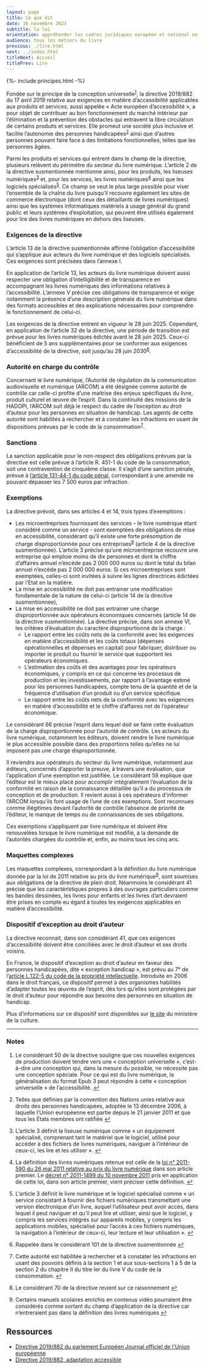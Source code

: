 ```yaml
---
layout: page
title: Ce que dit
date: 16 novembre 2023
subtitle: la loi
orientation: appréhender les cadres juridiques européen et national en termes d’accessibilité du livre numérique
audience: tous les métiers du livre
previous: ./lire.html
next: ../index.html
titleNext: Accueil
titlePrev: Lire
---
```


<div markdown="1" id="principes">

{%- include principes.html -%}


  <!-- <p>Les perspectives les plus prometteuses en matière d’accès au livre pour
les personnes en situation de handicap résident actuellement dans le développement d’une offre de livres numériques dits « nativement accessibles » : les livres numériques à maquette simple et faiblement
illustrés (littérature générale, essais, sciences humaines, etc.)
commercialisés par les éditeurs à destination du grand public pourront
présenter des fonctionnalités d’accessibilité qui répondront d’emblée
aux besoins d’une grande partie des personnes en situation de handicap.</p>

  <p>Cette évolution, fondée sur le principe de la conception universelle<sup id="fnref:1" role="doc-noteref"><a href="#fn:1" class="footnote" rel="footnote">1</a></sup>, permettra un accroissement considérable de l’offre de
livres accessibles pour les personnes handicapées et cela dès leur
parution. Elle participera à la construction d’une société numérique inclusive en favorisant l’intégration des personnes handicapées dans
les circuits classiques de diffusion des biens culturels.</p>

  <p>Le contexte européen rend nécessaire une mobilisation des acteurs
professionnels sur l’ensemble de la chaîne du livre numérique.  -->

Fondée sur le principe de la conception universelle<sup id="fnref:1" role="doc-noteref"><a href="#fn:1" class="footnote" rel="footnote">1</a></sup>, la directive 2019/882 du 17 avril 2019 relative aux exigences en matière d’accessibilité applicables aux produits et services,
aussi appelée « Acte européen d’accessibilité », a pour objet de
contribuer au bon fonctionnement du marché intérieur par
l’élimination et la prévention des obstacles qui entravent la libre
circulation de certains produits et services. Elle promeut une société plus
inclusive et facilite l’autonomie des personnes handicapées<sup id="fnref:2" role="doc-noteref"><a href="#fn:2" class="footnote" rel="footnote">2</a></sup> ainsi
que d’autres personnes pouvant faire face à des limitations
fonctionnelles, telles que les personnes âgées.

Parmi les produits et services qui entrent dans le champ de la
directive, plusieurs relèvent du périmètre du secteur du livre
numérique. L’article 2 de la directive susmentionnée mentionne ainsi,
pour les produits, les liseuses numériques<sup id="fnref:3" role="doc-noteref"><a href="#fn:3" class="footnote" rel="footnote">3</a></sup> et, pour les
services, les livres numériques<sup id="fnref:4" role="doc-noteref"><a href="#fn:4" class="footnote" rel="footnote">4</a></sup> ainsi que les logiciels
spécialisés<sup id="fnref:5" role="doc-noteref"><a href="#fn:5" class="footnote" rel="footnote">5</a></sup>. Ce champ se veut le plus large possible pour viser
l’ensemble de la chaîne du livre puisqu’il recouvre également les sites
de commerce électronique (dont ceux des détaillants de livres
numériques) ainsi que les systèmes informatiques matériels à usage
général du grand public et leurs systèmes d’exploitation, qui peuvent
être utilisés également pour lire des livres numériques en dehors des
liseuses.

<!-- 
La puissance publique et les différents acteurs du secteur ont lancé,
d’une volonté commune, le <a href="https://www.culture.gouv.fr/Thematiques/Livre-et-lecture/Les-politiques-de-soutien-a-l-economie-du-livre/Accessibilite-des-livres-numeriques">comité de pilotage interministériel pour le développement d’une offre de livres numériques nativement accessibles</a>
en faveur des personnes en situation de handicap. Ce comité concourt à
la mise en œuvre des exigences de la directive susmentionnée et s’est
fixé un plan stratégique ambitieux dès 2018 qui décline les différents
objectifs à atteindre :</p>

  <ul>
    <li>
      <p>Généraliser l’utilisation d’un format de livres numériques
permettant l’accessibilité et l’interopérabilité tant avec les
outils grand public qu’avec les technologies d’assistance : le
format EPUB 3</p>
    </li>
    <li>
      <p>Prendre en compte les standards techniques en matière
d’accessibilité numérique</p>
    </li>
    <li>
      <p>Sensibiliser et former les professionnels de la chaîne aux enjeux de
la publication numérique</p>
    </li>
    <li>
      <p>Intégrer l’impératif d’accessibilité dans les flux de production de
livres numériques</p>
    </li>
    <li>
      <p>Accompagner les acteurs les plus fragiles de l’édition dans la
constitution d’une offre de livres numériques nativement accessibles</p>
    </li>
    <li>
      <p>Certifier les livres numériques accessibles</p>
    </li>
    <li>
      <p>Signaler les caractéristiques d’accessibilité des livres numériques
à toutes les étapes de la chaîne de distribution</p>
    </li>
    <li>
      <p>Assurer l’accessibilité des plateformes de vente et de prêt de
livres numériques</p>
    </li>
    <li>
      <p>Assurer la complémentarité entre l’offre éditoriale de livres
numériques accessibles et l’offre de livres adaptés pour les besoins
des personnes handicapées</p>
    </li>
    <li>
      <p>Permettre la prise en charge des livres numériques accessibles par
les outils de lecture grand public et par les technologies
d’assistance utilisées par les personnes handicapées</p>
    </li>
    <li>
      <p>Conforter les bibliothèques dans leur rôle d’organismes médiateurs</p>
    </li>
    <li>
      <p>Faciliter et simplifier l’équipement des personnes en situation de
handicap en technologies de lecture numérique et les accompagner
dans leur utilisation</p>
    </li>
  </ul>

  <p>La publication de ce plan stratégique sur le site du ministère de la
culture s’accompagne de l’adoption d’une feuille de route qui détaille
l’ensemble des actions à mener. Des travaux techniques sont menés sur
les différents volets du plan et un suivi régulier est opéré par le
comité de pilotage.</p> -->

  <h3 id="exigences-de-la-directive">Exigences de la directive </h3>

  <p>L’article 13 de la directive susmentionnée affirme l’obligation
d’accessibilité qui s’applique aux acteurs du livre numérique et des
logiciels spécialisés. Ces exigences sont précisées dans l’annexe I.</p>

  <p>En application de l’article 13, les acteurs du livre numérique doivent
aussi respecter une obligation d’intelligibilité et de transparence
en accompagnant les livres numériques des informations relatives à
l’accessibilité. L’annexe V précise ces obligations de transparence et
exige notamment la présence d’une description générale du livre
numérique dans des formats accessibles et des explications nécessaires
pour comprendre le fonctionnement de celui-ci.</p>

  <p>Les exigences de la directive entrent en vigueur le 28 juin 2025.
Cependant, en application de l’article 32 de la directive, une période de transition est prévue pour les livres numériques édictés avant le
28 juin 2025. Ceux-ci bénéficient de 5 ans supplémentaires pour se
conformer aux exigences d’accessibilité de la directive, soit jusqu’au 28 juin 2030<sup id="fnref:6" role="doc-noteref"><a href="#fn:6" class="footnote" rel="footnote">6</a></sup>.</p>

<h3 id="autorit-en-charge-du-contrle">Autorité en charge du contrôle </h3>

<p>Concernant le livre numérique, l’Autorité de régulation de la communication audiovisuelle et numérique (ARCOM) a été désignée comme
autorité de contrôle car celle-ci profite d’une maitrise des enjeux spécifiques du livre, produit culturel et œuvre de l’esprit. Dans la
continuité des missions de la HADOPI, l’ARCOM suit déjà le respect du
cadre de l’exception au droit d’auteur pour les personnes en situation
de handicap. Les agents de cette autorité sont habilités à rechercher et à constater les infractions en usant de dispositions prévues par le
code de la consommation<sup id="fnref:7" role="doc-noteref"><a href="#fn:7" class="footnote" rel="footnote">7</a></sup>.</p>

<h3 id="sanctions">Sanctions </h3>

<p>La sanction applicable pour le non-respect des obligations prévues par
la directive est celle prévue à l’article R. 451-1 du code de la
consommation, soit une contravention de cinquième classe. Il s’agit d’une
sanction pénale, prévue à <a href="https://www.legifrance.gouv.fr/codes/article_lc/LEGIARTI000006417348">l’article 131-44-1 du code pénal</a>,
correspondant à une amende ne pouvant dépasser les 7 500 euros par infraction.</p>

<h3 id="exemptions">Exemptions</h3>

<p>La directive prévoit, dans ses articles 4 et 14, trois types d’exemptions :</p>

  <ul>
    <li>
      Les microentreprises fournissant des services
– le livre numérique étant considéré comme un service - sont
exemptées des obligations de mise en accessibilité, considérant
qu’il existe une forte présomption de charge disproportionnée pour
ces entreprises<sup id="fnref:8" role="doc-noteref"><a href="#fn:8" class="footnote" rel="footnote">8</a></sup> (article 4 de la directive susmentionnée).
L’article 3 précise qu’une microentreprise recouvre une entreprise
qui emploie moins de dix personnes et dont le chiffre d’affaires
annuel n’excède pas 2 000 000 euros ou dont le total du bilan annuel
n’excède pas 2 000 000 euros. Si ces microentreprises sont
exemptées, celles-ci sont invitées à suivre les lignes directrices
édictées par l’Etat en la matière.
  </li>
  <li>
    La mise en accessibilité ne doit pas entrainer une modification fondamentale de la nature de celui-ci (article 14 de la directive susmentionnée),
  </li>
  <li>
     La mise en accessibilité ne doit pas entrainer une charge disproportionnée aux opérateurs économiques concernés (article 14 de la directive susmentionnée). La directive précise, dans son annexe VI, les critères d’évaluation du caractère disproportionné de la charge :
<ul>
  <li>
    Le rapport entre les coûts nets de la conformité avec les exigences en matière d’accessibilité et les coûts totaux (dépenses opérationnelles et dépenses en capital) pour fabriquer, distribuer ou importer le produit ou fournir le service que supportent les opérateurs économiques.
  </li>
  <li>
    L’estimation des coûts et des avantages pour les opérateurs économiques, y compris en ce qui concerne les processus de production et les investissements, par rapport à l’avantage estimé pour les personnes handicapées, compte tenu de la quantité et de la fréquence d’utilisation d’un produit ou d’un service spécifique.
  </li>
  <li>
    Le rapport entre les coûts nets de la conformité avec les exigences en matière d’accessibilité et le chiffre d’affaires net de l’opérateur économique.
  </li>
</ul>
    </li>
  </ul>

  <p>Le considérant 66 précise l’esprit dans lequel doit se faire cette
évaluation de la charge disproportionnée pour l’autorité de contrôle.
Les acteurs du livre numérique, notamment les éditeurs, doivent rendre le livre numérique le plus accessible possible dans des proportions
telles qu’elles ne lui imposent pas une charge disproportionnée.</p>

  <p>Il reviendra aux opérateurs du secteur du livre numérique, notamment aux
éditeurs, concernés d’apporter la preuve, à travers une évaluation, que l’application d’une exemption est justifiée. Le considérant 58
explique que l’éditeur est le mieux placé pour accomplir intégralement
l’évaluation de la conformité en raison de la connaissance détaillée
qu’il a du processus de conception et de production. Il revient aussi à
ces opérateurs d’informer l’ARCOM lorsqu’ils font usage de l’une de
ces exemptions. Sont reconnues comme illégitimes devant l’autorité de
contrôle l’absence de priorité de l’éditeur, le manque de temps ou de
connaissances de ses obligations.</p>

  <p>Ces exemptions s’appliquent par livre numérique et doivent être renouvelées lorsque le livre numérique est modifié, à la demande de
l’autorités chargées du contrôle et, enfin, au moins tous les cinq ans.</p>

  <h3 id="maquettes-complexes">Maquettes complexes</h3>

  <p>Les maquettes complexes, correspondant à la définition du livre
numérique donnée par la loi de 2011 relative au prix du livre
numérique<sup id="fnref:9" role="doc-noteref"><a href="#fn:9" class="footnote" rel="footnote">9</a></sup>, sont soumises aux obligations de la directive de plein droit. Néanmoins le
considérant 41 précise que les caractéristiques propres à des ouvrages
particuliers comme les bandes dessinées, les livres pour enfants et les
livres d’art devraient être prises en compte eu égard à toutes les
exigences applicables en matière d’accessibilité.</p>

<h3 id="dispositif-dexception-au-droit-dauteur">Dispositif d’exception au droit d’auteur </h3>

<p>La directive reconnait, dans son considérant 41, que ces exigences
d’accessibilité doivent être conciliées avec le droit d’auteur et ses droits voisins.</p>

<p>En France, le dispositif d’exception au droit d’auteur en faveur des
personnes handicapées, dite « exception handicap », est prévu au 7°
de l’<a href="https://www.legifrance.gouv.fr/codes/article_lc/LEGIARTI000043975029">article L.122-5 du code de la propriété intellectuelle</a>.
Introduite en 2006 dans le droit français, ce dispositif permet à des
organismes habilités d’adapter toutes les œuvres de l’esprit, dès lors
qu’elles sont protégées par le droit d’auteur pour répondre aux besoins
des personnes en situation de handicap.</p>

<p>Plus d’informations sur ce dispositif sont disponibles sur <a href="https://www.culture.gouv.fr/Thematiques/Livre-et-lecture/Les-politiques-de-soutien-a-l-economie-du-livre/L-exception-au-droit-d-auteur-en-faveur-des-personnes-handicapees/Les-principes-de-l-exception-handicap-au-droit-d-auteur">le site</a>
du ministère de la culture.</p>

<hr/>
<section>
  <h3 id="notes">Notes</h3>
  <ol class="nbp">
    <li id="fn:1" role="doc-endnote">
      <p>Le considérant 50 de la directive souligne que ces nouvelles
exigences de production doivent tendre vers une « conception
universelle », c’est-à-dire une conception qui, dans la mesure du
possible, ne nécessite pas une conception spéciale. Pour ce qui est
du livre numérique, la généralisation du format Epub 3 peut répondre
à cette « conception universelle » de l’accessibilité. <a href="#fnref:1" class="reversefootnote" role="doc-backlink">&#8617;</a></p>
    </li>
    <li id="fn:2" role="doc-endnote">
      <p>Telles que définies par la convention des Nations unies relative
aux droits des personnes handicapées, adoptée le 13 décembre 2006, à
laquelle l’Union européenne est partie depuis le 21 janvier 2011 et
que tous les États membres ont ratifiée <a href="#fnref:2" class="reversefootnote" role="doc-backlink">&#8617;</a></p>
    </li>
    <li id="fn:3" role="doc-endnote">
      <p>L’article 3 définit la liseuse numérique comme « un équipement
spécialisé, comprenant tant le matériel que le logiciel, utilisé
pour accéder à des fichiers de livres numériques, naviguer à
l’intérieur de ceux-ci, les lire et les utiliser ». <a href="#fnref:3" class="reversefootnote" role="doc-backlink">&#8617;</a></p>
    </li>
    <li id="fn:4" role="doc-endnote">
      <p>La définition des livres numériques retenue est celle de la <a href="https://www.legifrance.gouv.fr/loda/id/JORFTEXT000024079563/">loi n° 2011-590 du 26 mai 2011 relative au prix du livre numérique</a>
dans son article premier. Le <a href="https://www.legifrance.gouv.fr/loda/id/JORFTEXT000024778333">décret n° 2011-1499 du 10 novembre 2011</a>
pris en application de cette loi, dans son article premier, vient
préciser cette définition. <a href="#fnref:4" class="reversefootnote" role="doc-backlink">&#8617;</a></p>
    </li>
    <li id="fn:5" role="doc-endnote">
      <p>L’article 3 définit le livre numérique et le logiciel spécialisé
comme « un service consistant à fournir des fichiers numériques
transmettant une version électronique d’un livre, auquel
l’utilisateur peut avoir accès, dans lequel il peut naviguer et
qu’il peut lire et utiliser, ainsi que le logiciel, y compris les
services intégrés sur appareils mobiles, y compris les applications
mobiles, spécialisé pour l’accès à ces fichiers numériques, la
navigation à l’intérieur de ceux-ci, leur lecture et leur
utilisation ». <a href="#fnref:5" class="reversefootnote" role="doc-backlink">&#8617;</a></p>
    </li>
    <li id="fn:6" role="doc-endnote">
      <p>Rappelée dans le considérant 101 de la directive susmentionnée <a href="#fnref:6" class="reversefootnote" role="doc-backlink">&#8617;</a></p>
    </li>
    <li id="fn:7" role="doc-endnote">
      <p>Cette autorité est habilitée à rechercher et à constater les
infractions en usant des pouvoirs définis à la section 1 et aux
sous-sections 1 à 5 de la section 2 du chapitre II du titre Ier du
livre V du code de la consommation. <a href="#fnref:7" class="reversefootnote" role="doc-backlink">&#8617;</a></p>
    </li>
    <li id="fn:8" role="doc-endnote">
      <p>Le considérant 70 de la directive revient sur ce raisonnement <a href="#fnref:8" class="reversefootnote" role="doc-backlink">&#8617;</a></p>
    </li>
    <li id="fn:9" role="doc-endnote">
      <p>Certains manuels scolaires enrichis en contenus vidéo pourraient
être considérés comme sortant du champ d’application de la directive
car n’entreraient pas dans la définition des livres numériques <a href="#fnref:9" class="reversefootnote" role="doc-backlink">&#8617;</a></p>
    </li>
  </ol>
  </section>
</div>

<section  class="ressources" markdown="1">

<h2>Ressources</h2>
<ul>

<li>
<a href="https://eur-lex.europa.eu/legal-content/FR/TXT/HTML/?uri=CELEX:32019L0882&from=EN" class="link color_orange">Directive 2019/882 du parlement Européen Journal officiel de l'Union européenne</a>
</li>

<li>
<a href="../ressources/CELEX_32019L0882_FR_TXT_adaptation" class="link color_orange" target="_self">Directive 2019/882, adaptation accessible</a>
</li>

</ul>
</section>

